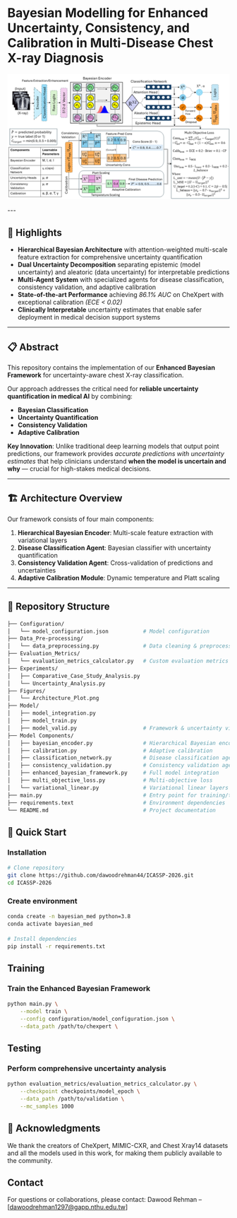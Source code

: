 # Bayesian Modelling for Enhanced Uncertainty, Consistency, and Calibration in Multi-Disease Chest X-ray Diagnosis

<p align="center">
  <img src="Figures/Final_Architecture_Plot_Enhanced_Bayesian_Framework.png" alt="Enhanced Bayesian Framework Architecture" width="1000"/>
</p>
---

## 🎯 Highlights

- **Hierarchical Bayesian Architecture** with attention-weighted multi-scale feature extraction for comprehensive uncertainty quantification  
- **Dual Uncertainty Decomposition** separating epistemic (model uncertainty) and aleatoric (data uncertainty) for interpretable predictions  
- **Multi-Agent System** with specialized agents for disease classification, consistency validation, and adaptive calibration  
- **State-of-the-art Performance** achieving *86.1% AUC* on CheXpert with exceptional calibration *(ECE < 0.02)*  
- **Clinically Interpretable** uncertainty estimates that enable safer deployment in medical decision support systems  

---

## 📋 Abstract

This repository contains the implementation of our **Enhanced Bayesian Framework** for uncertainty-aware chest X-ray classification.  

Our approach addresses the critical need for **reliable uncertainty quantification in medical AI** by combining:  

- **Bayesian Classification**  
- **Uncertainty Quantification**  
- **Consistency Validation**  
- **Adaptive Calibration**  

**Key Innovation**: Unlike traditional deep learning models that output point predictions, our framework provides *accurate predictions with uncertainty estimates* that help clinicians understand **when the model is uncertain and why** — crucial for high-stakes medical decisions.

---

## 🏗️ Architecture Overview

Our framework consists of four main components:

1. **Hierarchical Bayesian Encoder**: Multi-scale feature extraction with variational layers  
2. **Disease Classification Agent**: Bayesian classifier with uncertainty quantification  
3. **Consistency Validation Agent**: Cross-validation of predictions and uncertainties  
4. **Adaptive Calibration Module**: Dynamic temperature and Platt scaling  

---

## 📁 Repository Structure
```bash
├── Configuration/
│   └── model_configuration.json           # Model configuration
├── Data_Pre-processing/
│   └── data_preprocessing.py              # Data cleaning & preprocessing
├── Evaluation_Metrics/
│   └── evaluation_metrics_calculator.py   # Custom evaluation metrics
├── Experiments/
│   ├── Comparative_Case_Study_Analysis.py
│   └── Uncertainty_Analysis.py
├── Figures/
│   └── Architecture_Plot.png
├── Model/
│   ├── model_integration.py
│   ├── model_train.py
│   ├── model_valid.py                     # Framework & uncertainty visualizations
├── Model Components/
│   ├── bayesian_encoder.py                # Hierarchical Bayesian encoder
│   ├── calibration.py                     # Adaptive calibration
│   ├── classification_network.py          # Disease classification agent
│   ├── consistency_validation.py          # Consistency validation agent
│   ├── enhanced_bayesian_framework.py     # Full model integration
│   ├── multi_objective_loss.py            # Multi-objective loss
│   └── variational_linear.py              # Variational linear layers
├── main.py                                # Entry point for training/testing
├── requirements.text                      # Environment dependencies
└── README.md                              # Project documentation


```

## 🚀 Quick Start

### Installation
```bash
# Clone repository
git clone https://github.com/dawoodrehman44/ICASSP-2026.git
cd ICASSP-2026

```
### Create environment
```bash
conda create -n bayesian_med python=3.8
conda activate bayesian_med

# Install dependencies
pip install -r requirements.txt
```

## Training
### Train the Enhanced Bayesian Framework
```bash
python main.py \
    --model train \
    --config configuration/model_configuration.json \
    --data_path /path/to/chexpert \

```

## Testing
### Perform comprehensive uncertainty analysis
```bash
python evaluation_metrics/evaluation_metrics_calculator.py \
    --checkpoint checkpoints/model_epoch \
    --data_path /path/to/validation \
    --mc_samples 1000
```

## 🤝 Acknowledgments
We thank the creators of CheXpert, MIMIC-CXR, and Chest Xray14 datasets and all the models used in this work, for making them publicly available to the community.

## Contact
For questions or collaborations, please contact: 
Dawood Rehman – [dawoodrehman1297@gapp.nthu.edu.tw]